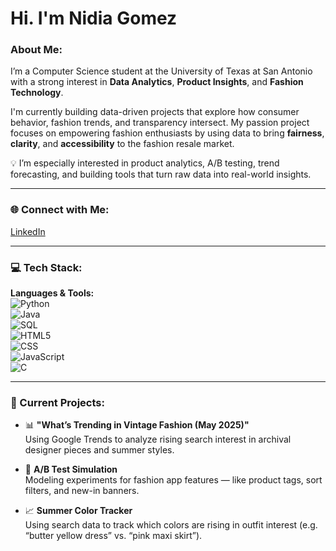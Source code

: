 # Hi. I'm Nidia Gomez 

###  About Me:
I’m a Computer Science student at the University of Texas at San Antonio with a strong interest in **Data Analytics**, **Product Insights**, and **Fashion Technology**.

I'm currently building data-driven projects that explore how consumer behavior, fashion trends, and transparency intersect. My passion project focuses on empowering fashion enthusiasts by using data to bring **fairness**, **clarity**, and **accessibility** to the fashion resale market.

💡 I’m especially interested in product analytics, A/B testing, trend forecasting, and building tools that turn raw data into real-world insights.

---

### 🌐 Connect with Me:
[LinkedIn](https://www.linkedin.com/in/nidia-gomez)  

---

### 💻 Tech Stack:
**Languages & Tools:**  
![Python](https://img.shields.io/badge/-Python-blue?style=flat-square&logo=python)  
![Java](https://img.shields.io/badge/-Java-orange?style=flat-square&logo=java)  
![SQL](https://img.shields.io/badge/-SQL-336791?style=flat-square&logo=postgresql)  
![HTML5](https://img.shields.io/badge/-HTML5-E34F26?style=flat-square&logo=html5)  
![CSS](https://img.shields.io/badge/-CSS3-1572B6?style=flat-square&logo=css3)  
![JavaScript](https://img.shields.io/badge/-JavaScript-F7DF1E?style=flat-square&logo=javascript)  
![C](https://img.shields.io/badge/-C-blue?style=flat-square&logo=c)

---

### 🔭 Current Projects:
- 📊 **"What’s Trending in Vintage Fashion (May 2025)"**  
Using Google Trends to analyze rising search interest in archival designer pieces and summer styles.

- 🧪 **A/B Test Simulation**  
Modeling experiments for fashion app features — like product tags, sort filters, and new-in banners.

- 📈 **Summer Color Tracker**  
Using search data to track which colors are rising in outfit interest (e.g. “butter yellow dress” vs. “pink maxi skirt”).

